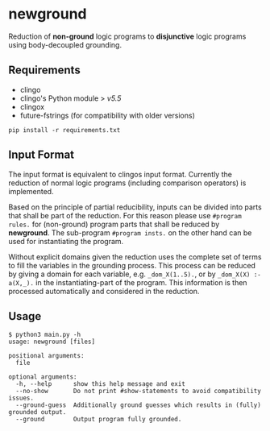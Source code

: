 # newground
Reduction of **non-ground** logic programs to **disjunctive** logic programs using body-decoupled grounding.

## Requirements
* clingo 
* clingo's Python module > *v5.5*
* clingox
* future-fstrings (for compatibility with older versions)
```
pip install -r requirements.txt
```

## Input Format
The input format is equivalent to clingos input format. Currently the reduction of normal logic programs (including comparison operators) is implemented. 

Based on the principle of partial reducibility, inputs can be divided into parts that shall be part of the reduction. For this reason please use `#program rules.` for (non-ground) program parts that shall be reduced by **newground**. The sub-program `#program insts.` on the other hand can be used for instantiating the program.

Without explicit domains given the reduction uses the complete set of terms to fill the variables in the grounding process. This process can be reduced by giving a domain for each variable, e.g. `_dom_X(1..5).`, or by `_dom_X(X) :- a(X,_).` in the instantiating-part of the program. This information is then processed automatically and considered in the reduction.

## Usage
```
$ python3 main.py -h
usage: newground [files]

positional arguments:
  file

optional arguments:
  -h, --help      show this help message and exit
  --no-show       Do not print #show-statements to avoid compatibility issues.
  --ground-guess  Additionally ground guesses which results in (fully) grounded output.
  --ground        Output program fully grounded.
```